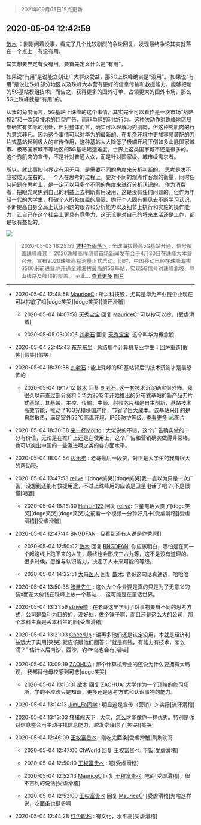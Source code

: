 > 2021年09月05日15点更新
<link rel="stylesheet" href="https://cdn.jsdelivr.net/gh/taotie6/sampleJSON@main/css/photo_show.css">


 ## 2020-05-04 12:42:59 

 [㪚木](https://www.coolapk.com/feed/18585607?shareKey=YmNkNzBlNjNmZGRmNjEzMTc1NTM~) ：刚刚闲着没事，看完了几个比较剧烈的争论回复，发现最终争论其实就落在一个点上：有没有用。

其实想要界定有没有用，要首先定义什么是“有用”。

如果说“有用”是说能立刻让广大群众受益，那5G上珠峰确实是“没用”。<!--break-->
如果说“有用”是说让珠峰部分地区以及珠峰大本营有更好的信息传输和救援能力、能够把新的5G基站模组技术广而告之，获得更多的国外订单、占领更大的国外市场，那么5G上珠峰就是“有用”的。

从我的角度而言，5G基站上珠峰的这个事情，其实完全可以看作是一次市场“战略投Z”和一次5G技术的巨型广告，而非单纯的利益行为。这种次动作对珠峰地区局部确实有实际的用处，但对整体而言，确实可以理解为秀肌肉，但这种秀肌肉的行为意义非凡。因为这个事情可以对华为的最新的、在复杂环境中更加容易装配的刀片式基站起到极大的宣传作用，这种基站大大降低了极端环境下例如多山脉国家城市、极寒国家城市等地区的5G基站建造难度。世界上这类国家城市还是很多的。这个秀肌肉的宣传，不是针对普通大众，而是针对国家级、城市级需求者。

所以，就此事如何界定有用无用，是需要不同的角度来分析判断的。
思考是决不应被成见左右的。一个人在思考的过程上，要对不同的观点作客观的衡量，同时任何问题在思考上，是一定可以用多个不同的角度来进行分析认识的。
作为消费者，把眼光聚焦到自己的利益上去判断有用没用，这是没有任何问题的。但作为年轻一代的大学生，打破个人所处位置的局限、抛开个人固有偏见去不断学习认识，不断提高自身全局上认识问题的眼界和分析能力以及细节上执行和实施的操作能力，让自己在这个社会上更具有竞争力，这无论是对自己的将来生活还是工作，都是极有益处的。 

<div class="album">
<img class="img-item" src="https://image.coolapk.com/feed/2019/0412/14/1081091_1555050917_553@393x235.gif" />
</div>

> 2020-05-03 18:25:59 
> [凭栏听雨落丶](https://www.coolapk.com/feed/18568380?shareKey=NGI0MGJiMjQwMDJmNjEzMTc1NTM~) : 全球海拔最高5G基站开通，信号覆盖珠峰峰顶！  2020珠峰高程测量首场新闻发布会于4月30日在珠峰大本营召开，宣布2020珠峰高程测量正式启动。同时，中国移动已经在珠峰海拔6500米前进营地开通全球海拔最高的5G基站，实现5G信号对珠峰北坡、登山线路及峰顶的覆盖。  至此... <a href="">查看更多</a> 
[图片]()

 ------- 

- 2020-05-04 12:48:58 [MauriceC](uid=2661286) : 所以科技股，尤其是华为产业链企业现在可以抄底了吗[doge笑哭][doge笑哭][流汗滑稽] 

    - 2020-05-04 14:07:58 [天秀宝宝](uid=1779214) 回复 [MauriceC](uid=2661286): 可以抄可以抄。[受虐滑稽] 

    - 2020-05-05 03:01:06 [刘老石](uid=2738848) 回复 [天秀宝宝](uid=1779214): 这个叫华为概念股 

- 2020-05-04 22:45:43 [东东东里](uid=645055) : 总结那个计算机专业学生：回炉重造[假笑][假笑][假笑] 

- 2020-05-04 18:39:38 [刘老石](uid=2738848) : 能上珠峰的5G基站背后的技术沉淀才是最恐怖的 

    - 2020-05-04 19:17:12 [㪚木](uid=1081091) 回复 [刘老石](uid=2738848): 这一套技术沉淀确实很恐怖。我很久以前查过部分资料：华为2012年开始推出的分布式基站的新产品刀片式基站。其基带、主控、传输、中频、射频芯片都是自主创新，基站技术高效节能，推动了10G光模块国产化，节省了巨大成本。该基站采用的是自然散热，满足室外55℃高温环境，IP65防护等级.. <a href="/feed/replyList?id=128855876">查看更多</a> ![图片](https://image.coolapk.com/feed/2019/0909/23/1081091_fee9045c_3927_3132@384x223.gif)

- 2020-05-04 18:30:38 [来一杯Mojito](uid=718339) : 大佬说的不错，这个广告确实做的十分有价值，无论是在推广上还是在使用上，这个广告和营销确实做得非常棒。也可以突出中国的一些激进啊之类的各方面水平。 

- 2020-05-04 18:04:54 [迈乐弟](uid=1554109) : 老哥最后一段赞，对正是大学生的我有很大的帮助哦。 

- 2020-05-04 13:47:53 [relive](uid=1401589) : [doge笑哭][doge笑哭]我一直以为只是一次广告，没想到还能有救援用途，不过上珠峰用的应该是卫星电话了吧？(不是很懂[喝酒] 

    - 2020-05-04 16:16:30 [HanLin123](uid=1244020) 回复 [relive](uid=1401589): 卫星电话太贵了[doge笑哭][doge笑哭][doge笑哭]之前看一个视频一分钟好几十[受虐滑稽][受虐滑稽][受虐滑稽] 

- 2020-05-04 12:47:44 [BNGDFAN](uid=1055147) : 我看到还有人说是作秀[噗] 

    - 2020-05-04 12:50:02 [㪚木](uid=1081091) 回复 [BNGDFAN](uid=1055147): 你应该明白，哪怕是在同一个起跑线上跑下来的人生，最终也会形成三六九等，这不是没有道理的。很多时候，思维与认识能力，决定了人未来可能的等级。 

    - 2020-05-04 14:22:51 [大鸟医人](uid=1511304) 回复 [㪚木](uid=1081091): 老哥这句话真通透，哈哈哈 

- 2020-05-04 13:50:38 [张量先生](uid=2944906) : 这么大个企业要是真的只是为了无意义的装x而花大价钱在珠峰上放一个基站……这可能是在童话世界。 

- 2020-05-04 13:31:59 [strive植](uid=1468928) : 在老哥这里学到了对事物要有不同的思考方式，公司是盈利为目的的，没好处，做个锤子啊，而且还是这么大的公司，那个本科生真是丢本科生的脸[受虐滑稽] 

- 2020-05-04 13:21:03 [CheerUp](uid=792697) : 讲再多他们还是认定没用，本就是经济利益远大于实用[笑哭]
就应该跟他们回答：“就是有钱，有能力有技术，怎么滴？”
估计以后南沙，西沙，钓🐟岛也会有[喵喵] 

- 2020-05-04 13:09:19 [ZAOHUA](uid=1930793) : 那个计算机专业的还说为什么要拥有大局观， 我都替他母校感到可悲[doge笑哭] 

    - 2020-05-04 13:16:31 [㪚木](uid=1081091) 回复 [ZAOHUA](uid=1930793): 大学作为一个顶端的修习场所，学的不应该只是知识，更多还是思考方式和认识事物的能力。 

- 2020-05-04 13:14:13 [Jimi_Fa同学](uid=658442) : 明显这是宣传（营销）＞实际[流汗滑稽] 

- 2020-05-04 13:13:03 [猪猪闯天下](uid=1009533) : 大佬，怎么才能像你一样优秀。特别是你对信息整合再主动寻找信息能力，越发崇拜你了[笑哭][笑哭] 

- 2020-05-04 12:46:09 [王权富贵ベ](uid=487519) : 刚吃完面条[受虐滑稽]刷刷沈哥 

    - 2020-05-04 12:47:00 [ChWorld](uid=2064377) 回复 [王权富贵ベ](uid=487519): 下饭[受虐滑稽] 

    - 2020-05-04 12:50:10 [王权富贵ベ](uid=487519) : 嗯[受虐滑稽] 

    - 2020-05-04 12:52:13 [MauriceC](uid=2661286) 回复 [王权富贵ベ](uid=487519): 吃面[受虐滑稽]，很不吉利的说法[受虐滑稽] 

    - 2020-05-04 12:53:00 [王权富贵ベ](uid=487519) 回复 [MauriceC](uid=2661286): [受虐滑稽]为啥这样说，吃面条也挺多啊 

- 2020-05-04 12:44:28 [红色昵称](uid=2166163) : 有文化，水平高[受虐滑稽] 

